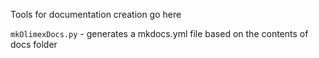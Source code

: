 Tools for documentation creation go here

`mkOlimexDocs.py` - generates a mkdocs.yml file based on the contents of docs folder
